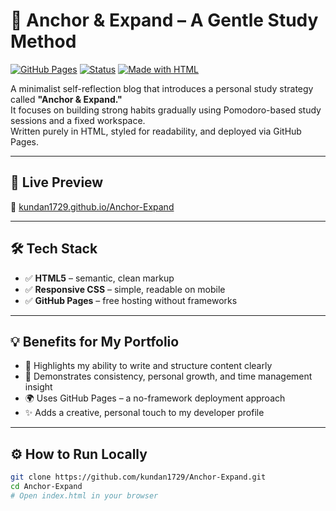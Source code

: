 # 📘 Anchor & Expand – A Gentle Study Method

[![GitHub Pages](https://img.shields.io/badge/Live-Demo-blue?logo=github)](https://kundan1729.github.io/Anchor-Expand/)
[![Status](https://img.shields.io/badge/status-live-brightgreen)](https://kundan1729.github.io/Anchor-Expand/)
[![Made with HTML](https://img.shields.io/badge/Made%20with-HTML5-orange?logo=html5)](#)

A minimalist self-reflection blog that introduces a personal study strategy called **"Anchor & Expand."**  
It focuses on building strong habits gradually using Pomodoro-based study sessions and a fixed workspace.  
Written purely in HTML, styled for readability, and deployed via GitHub Pages.

---

## 🚀 Live Preview

🔗 [kundan1729.github.io/Anchor-Expand](https://kundan1729.github.io/Anchor-Expand/)

---

## 🛠️ Tech Stack

- ✅ **HTML5** – semantic, clean markup  
- ✅ **Responsive CSS** – simple, readable on mobile  
- ✅ **GitHub Pages** – free hosting without frameworks  

---

## 💡 Benefits for My Portfolio

- 📖 Highlights my ability to write and structure content clearly  
- 🌱 Demonstrates consistency, personal growth, and time management insight  
- 🌍 Uses GitHub Pages – a no-framework deployment approach  
- ✨ Adds a creative, personal touch to my developer profile  

---

## ⚙️ How to Run Locally

```bash
git clone https://github.com/kundan1729/Anchor-Expand.git
cd Anchor-Expand
# Open index.html in your browser
